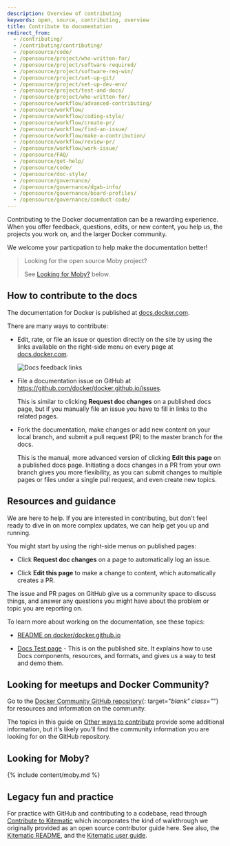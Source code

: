 ```yaml
---
description: Overview of contributing
keywords: open, source, contributing, overview
title: Contribute to documentation
redirect_from:
  - /contributing/
  - /contributing/contributing/
  - /opensource/code/
  - /opensource/project/who-written-for/
  - /opensource/project/software-required/
  - /opensource/project/software-req-win/
  - /opensource/project/set-up-git/
  - /opensource/project/set-up-dev-env/
  - /opensource/project/test-and-docs/
  - /opensource/project/who-written-for/
  - /opensource/workflow/advanced-contributing/
  - /opensource/workflow/
  - /opensource/workflow/coding-style/
  - /opensource/workflow/create-pr/
  - /opensource/workflow/find-an-issue/
  - /opensource/workflow/make-a-contribution/
  - /opensource/workflow/review-pr/
  - /opensource/workflow/work-issue/
  - /opensource/FAQ/
  - /opensource/get-help/
  - /opensource/code/
  - /opensource/doc-style/
  - /opensource/governance/
  - /opensource/governance/dgab-info/
  - /opensource/governance/board-profiles/
  - /opensource/governance/conduct-code/
---
```

Contributing to the Docker documentation can be a rewarding experience. When you offer feedback, questions, edits, or new content, you help us, the projects you work on, and the larger Docker community.

We welcome your particpation to help make the documentation better!

> Looking for the open source Moby project?
> 
> See [Looking for Moby?](#looking-for-moby) below.

## How to contribute to the docs

The documentation for Docker is published at [docs.docker.com](https://docs.docker.com/).

There are many ways to contribute:

- Edit, rate, or file an issue or question directly on the site by using the links available on the right-side menu on every page at [docs.docker.com](https://docs.docker.com/).
    
    ![Docs feedback links](images/docs-site-feedback.png)

- File a documentation issue on GitHub at <https://github.com/docker/docker.github.io/issues>.
    
    This is similar to clicking **Request doc changes** on a published docs page, but if you manually file an issue you have to fill in links to the related pages.

- Fork the documentation, make changes or add new content on your local branch, and submit a pull request (PR) to the master branch for the docs.
    
    This is the manual, more advanced version of clicking **Edit this page** on a published docs page. Initiating a docs changes in a PR from your own branch gives you more flexibility, as you can submit changes to multiple pages or files under a single pull request, and even create new topics.

## Resources and guidance

We are here to help. If you are interested in contributing, but don't feel ready to dive in on more complex updates, we can help get you up and running.

You might start by using the right-side menus on published pages:

- Click **Request doc changes** on a page to automatically log an issue.

- Click **Edit this page** to make a change to content, which automatically creates a PR.

The issue and PR pages on GitHub give us a community space to discuss things, and answer any questions you might have about the problem or topic you are reporting on.

To learn more about working on the documentation, see these topics:

- [README on docker/docker.github.io](https://github.com/docker/docker.github.io/blob/master/README.md)

- [Docs Test page](https://docs.docker.com/test/) - This is on the published site. It explains how to use Docs components, resources, and formats, and gives us a way to test and demo them.

## Looking for meetups and Docker Community?

Go to the [Docker Community GitHub repository](https://github.com/docker/community/blob/master/README.md){: target="*blank" class="*"} for resources and information on the community.

The topics in this guide on [Other ways to contribute](/opensource/ways/) provide some additional information, but it's likely you'll find the community information you are looking for on the GitHub repository.

## Looking for Moby?

{% include content/moby.md %}

## Legacy fun and practice

For practice with GitHub and contributing to a codebase, read through [Contribute to Kitematic](/opensource/kitematic/index.md) which incorporates the kind of walkthrough we originally provided as an open source contributor guide here. See also, the [Kitematic README](https://github.com/docker/kitematic/blob/master/README.md), and the [Kitematic user guide](/kitematic/userguide.md).